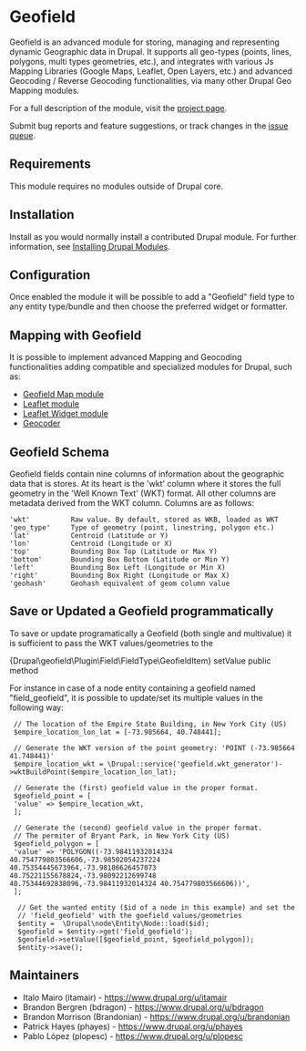 # Geofield

Geofield is an advanced module for storing, managing and representing dynamic Geographic data in Drupal.
It supports all geo-types (points, lines, polygons, multi types geometries, etc.), and integrates with various Js Mapping Libraries (Google Maps, Leaflet, Open Layers, etc.) and advanced Geocoding / Reverse Geocoding functionalities, via many other Drupal Geo Mapping modules.

For a full description of the module, visit the
[project page](https://www.drupal.org/project/geofield).

Submit bug reports and feature suggestions, or track changes in the
[issue queue](https://www.drupal.org/project/issues/geofield).


## Requirements

This module requires no modules outside of Drupal core.


## Installation

Install as you would normally install a contributed Drupal module. For further
information, see
[Installing Drupal Modules](https://www.drupal.org/docs/extending-drupal/installing-drupal-modules).


## Configuration

Once enabled the module it will be possible to add a "Geofield" field type to
any entity type/bundle and then choose the preferred widget or formatter.


## Mapping with Geofield

It is possible to implement advanced Mapping and Geocoding functionalities
adding compatible and specialized modules for Drupal, such as:

- [Geofield Map module](https://www.drupal.org/project/geofield_map)
- [Leaflet module](https://www.drupal.org/project/leaflet)
- [Leaflet Widget module](https://www.drupal.org/project/leaflet_widget)
- [Geocoder](https://www.drupal.org/project/geocoder)


## Geofield Schema

Geofield fields contain nine columns of information about the geographic data
that is stores. At its heart is the 'wkt' column where it stores the full
geometry in the 'Well Known Text' (WKT) format. All other columns are metadata
derived from the WKT column. Columns are as follows:
```
'wkt'          Raw value. By default, stored as WKB, loaded as WKT
'geo_type'     Type of geometry (point, linestring, polygon etc.)
'lat'          Centroid (Latitude or Y)
'lon'          Centroid (Longitude or X)
'top'          Bounding Box Top (Latitude or Max Y)
'bottom'       Bounding Box Bottom (Latitude or Min Y)
'left'         Bounding Box Left (Longitude or Min X)
'right'        Bounding Box Right (Longitude or Max X)
'geohash'      Geohash equivalent of geom column value
```


## Save or Updated a Geofield programmatically

To save or update programatically a Geofield (both single and multivalue) it is sufficient to pass the WKT values/geometries to the

{Drupal\geofield\Plugin\Field\FieldType\GeofieldItem} setValue public method

For instance in case of a node entity containing a geofield named "field_geofield",
it is possible to update/set its multiple values in the following way:

     // The location of the Empire State Building, in New York City (US)
     $empire_location_lon_lat = [-73.985664, 40.748441];

     // Generate the WKT version of the point geometry: 'POINT (-73.985664 41.748441)'
     $empire_location_wkt = \Drupal::service('geofield.wkt_generator')->wktBuildPoint($empire_location_lon_lat);

     // Generate the (first) geofield value in the proper format.
     $geofield_point = [
     'value' => $empire_location_wkt,
     ];

     // Generate the (second) geofield value in the proper format.
     // The permiter of Bryant Park, in New York City (US)
     $geofield_polygon = [
     'value' => 'POLYGON((-73.98411932014324 40.754779803566606,-73.98502054237224 40.75354445673964,-73.98186626457073 40.75221155678824,-73.98092212699748 40.75344692838096,-73.98411932014324 40.754779803566606))',
     ];

      // Get the wanted entity ($id of a node in this example) and set the
      // 'field_geofield' with the goefield values/geometries
      $entity =  \Drupal\node\Entity\Node::load($id);
      $geofield = $entity->get('field_geofield');
      $geofield->setValue([$geofield_point, $geofield_polygon]);
      $entity->save();


## Maintainers

- Italo Mairo (itamair) - https://www.drupal.org/u/itamair
- Brandon Bergren (bdragon) - https://www.drupal.org/u/bdragon
- Brandon Morrison (Brandonian) - https://www.drupal.org/u/brandonian
- Patrick Hayes (phayes) - https://www.drupal.org/u/phayes
- Pablo López (plopesc) - https://www.drupal.org/u/plopesc